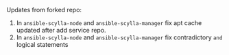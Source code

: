 Updates from forked repo:
1. In `ansible-scylla-node` and `ansible-scylla-manager` fix apt cache updated after add service repo.
1. In `ansible-scylla-node` and `ansible-scylla-manager` fix contradictory `and` logical statements